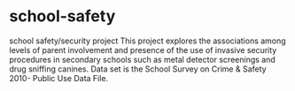 # school-safety
school safety/security project
This project explores the associations among levels of parent involvement and presence of the use of invasive security procedures in secondary schools such as metal detector screenings and drug sniffing canines. Data set is the School Survey on Crime & Safety 2010- Public Use Data File.
